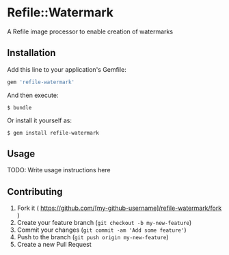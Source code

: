 # Refile::Watermark

A Refile image processor to enable creation of watermarks

## Installation

Add this line to your application's Gemfile:

```ruby
gem 'refile-watermark'
```

And then execute:

    $ bundle

Or install it yourself as:

    $ gem install refile-watermark

## Usage

TODO: Write usage instructions here

## Contributing

1. Fork it ( https://github.com/[my-github-username]/refile-watermark/fork )
2. Create your feature branch (`git checkout -b my-new-feature`)
3. Commit your changes (`git commit -am 'Add some feature'`)
4. Push to the branch (`git push origin my-new-feature`)
5. Create a new Pull Request
